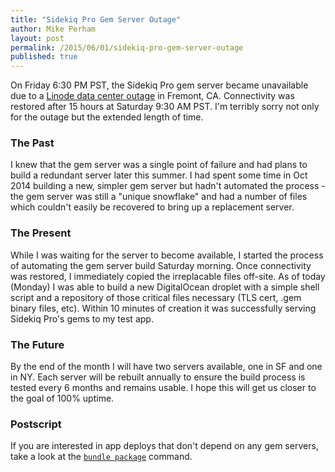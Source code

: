 ```yaml
---
title: "Sidekiq Pro Gem Server Outage"
author: Mike Perham
layout: post
permalink: /2015/06/01/sidekiq-pro-gem-server-outage
published: true
---
```


On Friday 6:30 PM PST, the Sidekiq Pro gem server became unavailable due to a [Linode data center outage][0]
in Fremont, CA.  Connectivity was restored after 15 hours at Saturday 9:30 AM PST.  I'm terribly sorry not only
for the outage but the extended length of time.

### The Past

I knew that the gem server was a single point of failure and had plans to build a redundant server later this summer.
I had spent some time in Oct 2014 building a new, simpler gem server but hadn't automated the process - the gem server
was still a "unique snowflake" and had a number of files which couldn't easily be recovered to bring up a replacement server.

### The Present

While I was waiting for the server to become available, I started the process of automating the gem server build Saturday morning.
Once connectivity was restored, I immediately copied the irreplacable files off-site.  As of today (Monday) I was able to build
a new DigitalOcean droplet with a simple shell script and a repository of those critical files necessary
(TLS cert, .gem binary files, etc).  Within 10 minutes of creation it was successfully serving Sidekiq Pro's gems to my test app.

### The Future

By the end of the month I will have two servers available, one in SF and one in NY.  Each server will be rebuilt annually to ensure
the build process is tested every 6 months and remains usable.  I hope this will get us closer to the goal of 100% uptime.

### Postscript

If you are interested in app deploys that don't depend on any gem servers, take a look at the [`bundle package`][1] command.

[0]: http://status.linode.com/incidents/2rm9ty3q8h3x
[1]: http://bundler.io/v1.9/bundle_package.html
